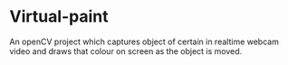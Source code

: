 # Virtual-paint

An openCV project which captures object of certain  in realtime webcam video and draws that colour on screen as the object is moved.
